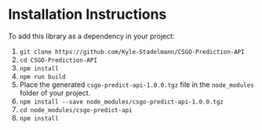# Installation Instructions

To add this library as a dependency in your project:
1. `git clone https://github.com/Kyle-Stadelmann/CSGO-Prediction-API`
2. `cd CSGO-Prediction-API`
3. `npm install`
4. `npm run build`
5. Place the generated `csgo-predict-api-1.0.0.tgz` file in the `node_modules` folder of your project.
6. `npm install --save node_modules/csgo-predict-api-1.0.0.tgz`
7. `cd node_modules/csgo-predict-api`
8. `npm install`
